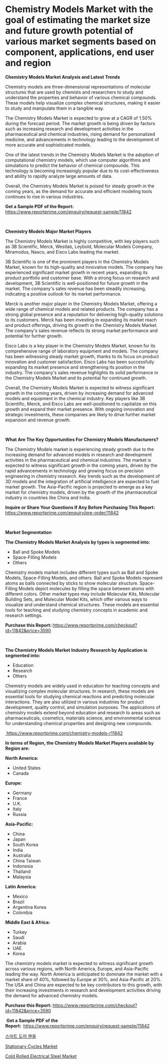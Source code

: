 <p><h1>Chemistry Models Market with the goal of estimating the market size and future growth potential of various market segments based on component, applications, end user and region</h1></p><p><strong>Chemistry Models Market Analysis and Latest Trends</strong></p>
<p><p>Chemistry models are three-dimensional representations of molecular structures that are used by chemists and researchers to study and understand the properties and behavior of various chemical compounds. These models help visualize complex chemical structures, making it easier to study and manipulate them in a tangible way.</p><p>The Chemistry Models Market is expected to grow at a CAGR of 1.50% during the forecast period. The market growth is being driven by factors such as increasing research and development activities in the pharmaceutical and chemical industries, rising demand for personalized medicine, and advancements in technology leading to the development of more accurate and sophisticated models.</p><p>One of the latest trends in the Chemistry Models Market is the adoption of computational chemistry models, which use computer algorithms and simulations to predict the behavior of chemical compounds. This technology is becoming increasingly popular due to its cost-effectiveness and ability to rapidly analyze large amounts of data.</p><p>Overall, the Chemistry Models Market is poised for steady growth in the coming years, as the demand for accurate and efficient modeling tools continues to rise in various industries.</p></p>
<p><strong>Get a Sample PDF of the Report:&nbsp;</strong> <a href="https://www.reportprime.com/enquiry/request-sample/11842">https://www.reportprime.com/enquiry/request-sample/11842</a></p>
<p>&nbsp;</p>
<p><strong>Chemistry Models Major Market Players</strong></p>
<p><p>The Chemistry Models Market is highly competitive, with key players such as 3B Scientific, Merck, Westlab, Leybold, Molecular Models Company, Miramodus, Nasco, and Eisco Labs leading the market. </p><p>3B Scientific is one of the prominent players in the Chemistry Models Market, known for its high-quality and innovative models. The company has experienced significant market growth in recent years, expanding its product portfolio and customer base. With a strong focus on research and development, 3B Scientific is well-positioned for future growth in the market. The company's sales revenue has been steadily increasing, indicating a positive outlook for its market performance.</p><p>Merck is another major player in the Chemistry Models Market, offering a wide range of chemical models and related products. The company has a strong global presence and a reputation for delivering high-quality solutions to its customers. Merck has been investing in expanding its market reach and product offerings, driving its growth in the Chemistry Models Market. The company's sales revenue reflects its strong market performance and potential for further growth.</p><p>Eisco Labs is a key player in the Chemistry Models Market, known for its comprehensive range of laboratory equipment and models. The company has been witnessing steady market growth, thanks to its focus on product innovation and customer satisfaction. Eisco Labs has been successfully expanding its market presence and strengthening its position in the industry. The company's sales revenue highlights its solid performance in the Chemistry Models Market and its potential for continued growth. </p><p>Overall, the Chemistry Models Market is expected to witness significant growth in the coming years, driven by increasing demand for advanced models and equipment in the chemical industry. Key players like 3B Scientific, Merck, and Eisco Labs are well-positioned to capitalize on this growth and expand their market presence. With ongoing innovation and strategic investments, these companies are likely to drive further market expansion and revenue growth.</p></p>
<p>&nbsp;</p>
<p><strong>What Are The Key Opportunities For Chemistry Models Manufacturers?</strong></p>
<p><p>The Chemistry Models market is experiencing steady growth due to the increasing demand for advanced models in research and development activities in the pharmaceutical and chemical industries. The market is expected to witness significant growth in the coming years, driven by the rapid advancements in technology and growing focus on precision engineering in chemistry research. Key trends such as the development of 3D models and the integration of artificial intelligence are expected to fuel market growth. The Asia-Pacific region is projected to emerge as a key market for chemistry models, driven by the growth of the pharmaceutical industry in countries like China and India.</p></p>
<p><strong>Inquire or Share Your Questions If Any Before Purchasing This Report:</strong> <a href="https://www.reportprime.com/enquiry/pre-order/11842">https://www.reportprime.com/enquiry/pre-order/11842</a></p>
<p>&nbsp;</p>
<p><strong>Market Segmentation</strong></p>
<p><strong>The Chemistry Models Market Analysis by types is segmented into:</strong></p>
<p><ul><li>Ball and Spoke Models</li><li>Space-Filling Models</li><li>Others</li></ul></p>
<p><p>Chemistry models market includes different types such as Ball and Spoke Models, Space-Filling Models, and others. Ball and Spoke Models represent atoms as balls connected by sticks to show molecular structure. Space-Filling Models depict molecules by filling the space between atoms with different colors. Other market types may include Molecular Kits, Molecular Building Sets, and Molecular Model Kits, which offer various ways to visualize and understand chemical structures. These models are essential tools for teaching and studying chemistry concepts in academic and research settings.</p></p>
<p><strong>Purchase this Report:&nbsp;</strong><a href="https://www.reportprime.com/checkout?id=11842&price=3590">https://www.reportprime.com/checkout?id=11842&price=3590</a></p>
<p>&nbsp;</p>
<p><strong>The Chemistry Models Market Industry Research by Application is segmented into:</strong></p>
<p><ul><li>Education</li><li>Research</li><li>Others</li></ul></p>
<p><p>Chemistry models are widely used in education for teaching concepts and visualizing complex molecular structures. In research, these models are essential tools for studying chemical reactions and predicting molecular interactions. They are also utilized in various industries for product development, quality control, and simulation purposes. The applications of chemistry models extend beyond education and research to areas such as pharmaceuticals, cosmetics, materials science, and environmental science for understanding chemical properties and designing new compounds.</p></p>
<p><a href="https://www.reportprime.com/chemistry-models-r11842">&nbsp;https://www.reportprime.com/chemistry-models-r11842</a></p>
<p><strong>In terms of Region, the Chemistry Models Market Players available by Region are:</strong></p>
<p>
    <p> <strong> North America: </strong>
        <ul>
            <li>United States</li>
            <li>Canada</li>
        </ul>
        </p> 
    <p> <strong> Europe: </strong>
        <ul>
            <li>Germany</li>
            <li>France</li>
            <li>U.K.</li>
            <li>Italy</li>
            <li>Russia</li>
        </ul>
        </p> 
    <p> <strong> Asia-Pacific: </strong>
        <ul>
            <li>China</li>
            <li>Japan</li>
            <li>South Korea</li>
            <li>India</li>
            <li>Australia</li>
            <li>China Taiwan</li>
            <li>Indonesia</li>
            <li>Thailand</li>
            <li>Malaysia</li>
        </ul>
        </p> 
    <p> <strong> Latin America: </strong>
        <ul>
            <li>Mexico</li>
            <li>Brazil</li>
            <li>Argentina Korea</li>
            <li>Colombia</li>
        </ul>
        </p> 
    <p> <strong> Middle East & Africa: </strong>
        <ul>
            <li>Turkey</li>
            <li>Saudi</li>
            <li>Arabia</li>
            <li>UAE</li>
            <li>Korea</li>
        </ul>
    </p>
    </p>
<p><p>The chemistry models market is expected to witness significant growth across various regions, with North America, Europe, and Asia-Pacific leading the way. North America is anticipated to dominate the market with a market share of 40%, followed by Europe at 30%, and Asia-Pacific at 20%. The USA and China are expected to be key contributors to this growth, with their increasing investments in research and development activities driving the demand for advanced chemistry models.</p></p>
<p><strong>Purchase this Report: </strong><a href="https://www.reportprime.com/checkout?id=11842&price=3590">https://www.reportprime.com/checkout?id=11842&price=3590</a></p>
<p>&nbsp;<strong>Get a Sample PDF of the Report:&nbsp;&nbsp;</strong><a href="https://www.reportprime.com/enquiry/request-sample/11842">https://www.reportprime.com/enquiry/request-sample/11842</a></p>
<p><strong></strong></p>
<p><p><a href="https://github.com/lzrvbyqzftro57/Market-Research-Report-List-2/blob/main/861445467170.md">스마트 도어 핸들</a></p><p><a href="https://issuu.com/reportprime-2/docs/stationary-cycles-market-size-2030.pptx">Stationary Cycles Market</a></p><p><a href="https://github.com/RoccoManning/Market-Research-Report-List-5/blob/main/cold-rolled-electrical-steel-market.md">Cold Rolled Electrical Steel Market</a></p></p>